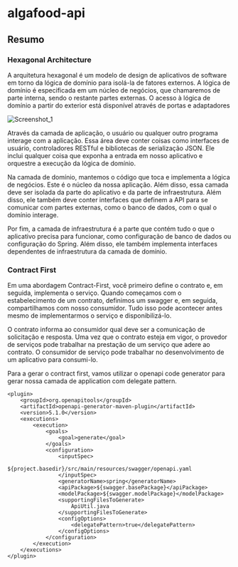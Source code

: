 # algafood-api

## Resumo
### Hexagonal Architecture
A arquitetura hexagonal é um modelo de design de aplicativos de software em torno da lógica de domínio para isolá-la de fatores externos. A lógica de domínio é especificada em um núcleo de negócios, que chamaremos de parte interna, sendo o restante partes externas. O acesso à lógica de domínio a partir do exterior está disponível através de portas e adaptadores

![Screenshot_1](https://user-images.githubusercontent.com/28688721/215502510-acab5f7d-e34c-44ed-85c9-c8f57f819812.png)

Através da camada de aplicação, o usuário ou qualquer outro programa interage com a aplicação. Essa área deve conter coisas como interfaces de usuário, controladores RESTful e bibliotecas de serialização JSON. Ele inclui qualquer coisa que exponha a entrada em nosso aplicativo e orquestre a execução da lógica de domínio.

Na camada de domínio, mantemos o código que toca e implementa a lógica de negócios. Este é o núcleo da nossa aplicação. Além disso, essa camada deve ser isolada da parte do aplicativo e da parte de infraestrutura. Além disso, ele também deve conter interfaces que definem a API para se comunicar com partes externas, como o banco de dados, com o qual o domínio interage.

Por fim, a camada de infraestrutura é a parte que contém tudo o que o aplicativo precisa para funcionar, como configuração de banco de dados ou configuração do Spring. Além disso, ele também implementa interfaces dependentes de infraestrutura da camada de domínio.

### Contract First
Em uma abordagem Contract-First, você primeiro define o contrato e, em seguida, implementa o serviço.
Quando começamos com o estabelecimento de um contrato, definimos um swagger e, em seguida, compartilhamos com nosso consumidor. Tudo isso pode acontecer antes mesmo de implementarmos o serviço e disponibilizá-lo.

O contrato informa ao consumidor qual deve ser a comunicação de solicitação e resposta. Uma vez que o contrato esteja em vigor, o provedor de serviços pode trabalhar na prestação de um serviço que adere ao contrato. O consumidor de serviço pode trabalhar no desenvolvimento de um aplicativo para consumi-lo.

Para a gerar o contract first, vamos utilizar o openapi code generator para gerar nossa camada de application com delegate pattern.

    <plugin>
        <groupId>org.openapitools</groupId>
        <artifactId>openapi-generator-maven-plugin</artifactId>
        <version>5.1.0</version>
        <executions>
            <execution>
                <goals>
                    <goal>generate</goal>
                </goals>
                <configuration>
                    <inputSpec>
                        ${project.basedir}/src/main/resources/swagger/openapi.yaml
                    </inputSpec>
                    <generatorName>spring</generatorName>
                    <apiPackage>${swagger.basePackage}</apiPackage>
                    <modelPackage>${swagger.modelPackage}</modelPackage>
                    <supportingFilesToGenerate>
                        ApiUtil.java
                    </supportingFilesToGenerate>
                    <configOptions>
                        <delegatePattern>true</delegatePattern>
                    </configOptions>
                </configuration>
            </execution>
        </executions>
    </plugin>
